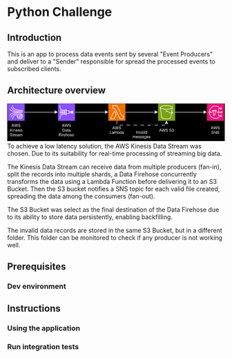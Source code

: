 # Python Challenge

## Introduction
This is an app to process data events sent by several "Event Producers" and deliver to a "Sender" responsible for spread the processed events to subscribed clients.

## Architecture overview
![image info](./images/EventProcessor.png)
To achieve a low latency solution, the AWS Kinesis Data Stream was chosen. Due to its suitability for real-time processing of streaming big data.

The Kinesis Data Stream can receive data from multiple producers (fan-in), split the records into multiple shards, a Data Firehose concurrently transforms the data using a Lambda Function before delivering it to an S3 Bucket. Then the S3 bucket notifies a SNS topic for each valid file created, spreading the data among the consumers (fan-out).

The S3 Bucket was select as the final destination of the Data Firehose due to its ability to store data persistently, enabling backfilling.

The invalid data records are stored in the same S3 Bucket, but in a different folder. This folder can be monitored to check if any producer is not working well.

## Prerequisites

### Dev environment

## Instructions

### Using the application

### Run integration tests
